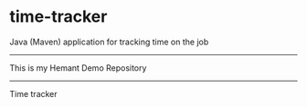 # time-tracker
Java (Maven) application for tracking time on the job

**************
This is my Hemant Demo Repository
********************************
Time tracker
